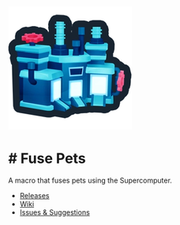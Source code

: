 <picture>
  <img src="https://raw.githubusercontent.com/waktool/.github/main/assets/PS99_Fuse_Machine.webp">
</picture>

<a name="title"><h1># Fuse Pets</h1></a>
A macro that fuses pets using the Supercomputer.
- <a href="https://github.com/waktool/FusePets/releases">Releases</a>
- <a href="https://github.com/waktool/FusePets/wiki">Wiki</a>
- <a href="https://github.com/waktool/FusePets/issues">Issues & Suggestions</a>

